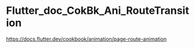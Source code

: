 # Flutter_doc_CokBk_Ani_RouteTransition
 https://docs.flutter.dev/cookbook/animation/page-route-animation
